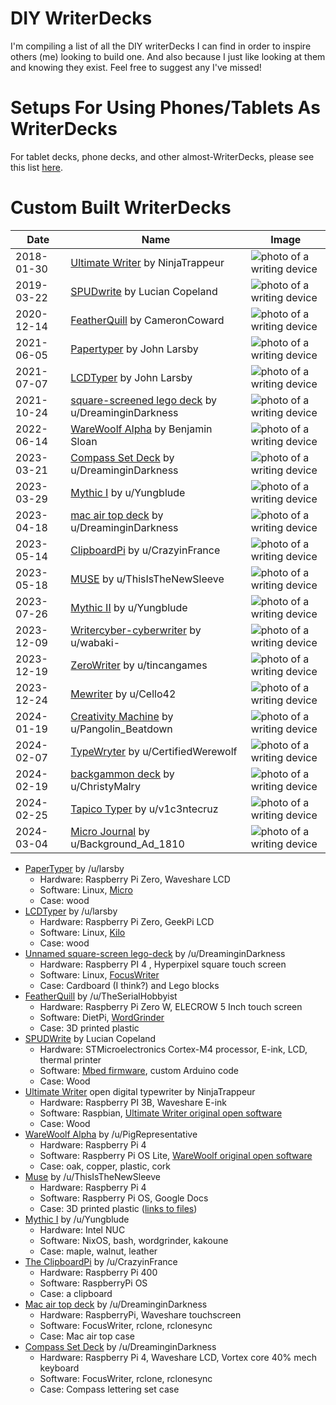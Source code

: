 # DIY WriterDecks

I'm compiling a list of all the DIY writerDecks I can find in order to inspire others (me) looking to build one. And also because I just like looking at them and knowing they exist. Feel free to suggest any I've missed!

# Setups For Using Phones/Tablets As WriterDecks

For tablet decks, phone decks, and other almost-WriterDecks, please see this list [here](/list-of-tablet-writerdecks.md).

# Custom Built WriterDecks

| Date | Name | Image |
| ---- | ---- | ---- |
| 2018-01-30 | [Ultimate Writer](https://github.com/picnoir/ultimate-writer) by NinjaTrappeur | ![photo of a writing device](/images/diy/UltimateWriter.jpg) |
| 2019-03-22 | [SPUDwrite](https://spectrum.ieee.org/write-without-distraction-with-this-diy-eink-typewriter) by Lucian Copeland | ![photo of a writing device](/images/diy/SPUDwrite.jpg) |
| 2020-12-14 | [FeatherQuill](https://www.instructables.com/FeatherQuill-34-Hours-of-Distraction-Free-Writing/) by CameronCoward | ![photo of a writing device](/images/diy/FeatherQuill.jpg) |
| 2021-06-05 | [Papertyper](http://www.larsby.com/johan/2021/06/papertyper-digital-typewriter-4/) by John Larsby | ![photo of a writing device](/images/diy/PaperTyper.jpg) |
| 2021-07-07 | [LCDTyper](http://www.larsby.com/johan/2021/07/lcdtyper/) by John Larsby | ![photo of a writing device](/images/diy/LCDTyper.jpg) |
| 2021-10-24 | [square-screened lego deck](https://www.reddit.com/r/cyberDeck/comments/qf7zrh/i_use_this_for_writing_and_everything_autosyncs/) by u/DreaminginDarkness | ![photo of a writing device](/images/diy/SquareScreenLegoDeck.jpg) |
| 2022-06-14 | [WareWoolf Alpha](https://benjaminsloan.com/2022/06/14/warewoolf-alpha-a-single-purpose-writing-device-i-built/) by Benjamin Sloan | ![photo of a writing device](/images/diy/WareWoolfAlpha.jpg) |
| 2023-03-21 | [Compass Set Deck](https://www.reddit.com/r/writerDeck/comments/11y4wpx/update/) by u/DreaminginDarkness | ![photo of a writing device](/images/diy/CompassSetDeck.jpg) |
| 2023-03-29 | [Mythic I](https://www.reddit.com/r/writerDeck/comments/125wqf4/i_wanted_a_beautiful_computer_and_couldnt_find/) by u/Yungblude | ![photo of a writing device](/images/diy/MythicI.jpg) |
| 2023-04-18 | [mac air top deck](https://www.reddit.com/r/writerDeck/comments/12rf3i5/the_new_deck_made_with_a_mac_air_top_case_as_the/) by u/DreaminginDarkness | ![photo of a writing device](/images/diy/MacAirTopDeck.jpg) |
| 2023-05-14 | [ClipboardPi](https://www.reddit.com/r/writerDeck/comments/13hw5vw/the_clipboardpi/) by u/CrazyinFrance | ![photo of a writing device](/images/diy/ClipBoardDeck.jpg) |
| 2023-05-18 | [MUSE](https://www.reddit.com/r/writerDeck/comments/13l0zmx/finally_finished_my_writerdeck_i_call_it_the_muse/) by u/ThisIsTheNewSleeve | ![photo of a writing device](/images/diy/Muse.jpg) |
| 2023-07-26 | [Mythic II](https://www.reddit.com/r/writerDeck/comments/15akhwr/a_friend_wanted_a_beautiful_serene_computer_he/) by u/Yungblude | ![photo of a writing device](/images/diy/MythicII.jpg) |
| 2023-12-09 | [Writercyber-cyberwriter](https://www.reddit.com/r/writerDeck/comments/18e6wop/writercybercyberwriter/) by u/wabaki- | ![photo of a writing device](/images/diy/WritercyberCyberwriter.jpg) |
| 2023-12-19 | [ZeroWriter](https://www.reddit.com/r/writerDeck/comments/18m9ffi/my_eink_typewriter_build_guide/) by u/tincangames | ![photo of a writing device](/images/diy/ZeroWriter.jpg) |
| 2023-12-24 | [Mewriter](https://www.reddit.com/r/writerDeck/comments/18pria7/the_mewriter/) by u/Cello42 | ![photo of a writing device](/images/diy/Mewriter.jpg) |
| 2024-01-19 | [Creativity Machine](https://www.reddit.com/r/writerDeck/comments/19am36v/my_diy_creativity_machine/) by u/Pangolin_Beatdown | ![photo of a writing device](/images/diy/CreativityMachine.jpg) |
| 2024-02-07 | [TypeWryter](https://www.reddit.com/r/writerDeck/comments/1alauai/my_slate_writerdeck_i_call_it_my_typewryter/) by u/CertifiedWerewolf | ![photo of a writing device](/images/diy/TypeWryter.jpg) |
| 2024-02-19 | [backgammon deck](https://www.reddit.com/r/writerDeck/comments/1aur99n/first_attempt_work_in_progress/) by u/ChristyMalry | ![photo of a writing device](/images/diy/Backgammon.jpg) |
| 2024-02-25 | [Tapico Typer](https://www.reddit.com/r/writerDeck/comments/1b03zy0/tapico_typer_a_calculator_but_for_words/) by u/v1c3ntecruz | ![photo of a writing device](/images/diy/TapicoTyper.jpg) |
| 2024-03-04 | [Micro Journal](https://github.com/unkyulee/micro-journal) by u/Background_Ad_1810 | ![photo of a writing device](/images/diy/MicroJournal.jpg) |



* [PaperTyper](http://www.larsby.com/johan/2021/06/papertyper-digital-typewriter-4/) by /u/larsby
   * Hardware: Raspberry Pi Zero, Waveshare LCD
   * Software: Linux, [Micro](https://micro-editor.github.io/)
   * Case: wood
* [LCDTyper](http://www.larsby.com/johan/2021/07/lcdtyper/) by /u/larsby
   * Hardware: Raspberry Pi Zero, GeekPi LCD
   * Software: Linux, [Kilo](https://viewsourcecode.org/snaptoken/kilo/)
   * Case: wood
* [Unnamed square-screen lego-deck](https://www.reddit.com/r/cyberDeck/comments/qf7zrh/i_use_this_for_writing_and_everything_autosyncs/) by /u/DreaminginDarkness
   * Hardware: Raspberry PI 4 , Hyperpixel square touch screen
   * Software: Linux, [FocusWriter](https://gottcode.org/focuswriter/)
   * Case: Cardboard (I think?) and Lego blocks
* [FeatherQuill](https://www.instructables.com/FeatherQuill-34-Hours-of-Distraction-Free-Writing/) by /u/TheSerialHobbyist
   * Hardware: Raspberry Pi Zero W, ELECROW 5 Inch touch screen
   * Software: DietPi, [WordGrinder](http://cowlark.com/wordgrinder/index.html)
   * Case: 3D printed plastic
* [SPUDWrite](https://www.hackster.io/news/distraction-free-e-ink-typewriter-comes-with-a-few-unique-tricks-c69f8f1590ee) by Lucian Copeland
   * Hardware: STMicroelectronics Cortex-M4 processor, E-ink, LCD, thermal printer
   * Software: [Mbed firmware](https://os.mbed.com/docs/mbed-os/v6.15/introduction/index.html), custom Arduino code
   * Case: Wood
* [Ultimate Writer](https://github.com/NinjaTrappeur/ultimate-writer) open digital typewriter by NinjaTrappeur
   * Hardware: Raspberry PI 3B, Waveshare E-ink
   * Software: Raspbian, [Ultimate Writer original open software](https://github.com/NinjaTrappeur/ultimate-writer)
   * Case: Wood
* [WareWoolf Alpha](https://www.reddit.com/r/writerDeck/comments/vcfbrq/finished_my_warewoolf_writerdeck_a_singlepurpose/) by /u/PigRepresentative
   * Hardware: Raspberry Pi 4
   * Software: Raspberry Pi OS Lite, [WareWoolf original open software](https://www.reddit.com/r/WareWoolf/)
   * Case: oak, copper, plastic, cork
* [Muse](https://www.reddit.com/r/writerDeck/comments/13l0zmx/finally_finished_my_writerdeck_i_call_it_the_muse/) by /u/ThisIsTheNewSleeve
   * Hardware: Raspberry Pi 4
   * Software: Raspberry Pi OS, Google Docs
   * Case: 3D printed plastic ([links to files](https://www.reddit.com/r/raspberry_pi/comments/13l0wus/comment/jkn2e3g/?utm_source=share&utm_medium=web3x&utm_name=web3xcss&utm_term=1&utm_content=share_button))
* [Mythic I](https://www.reddit.com/r/writerDeck/comments/125wqf4/i_wanted_a_beautiful_computer_and_couldnt_find/) by /u/Yungblude
   * Hardware: Intel NUC
   * Software: NixOS, bash, wordgrinder, kakoune
   * Case: maple, walnut, leather
* [The ClipboardPi](https://www.reddit.com/r/writerDeck/comments/13hw5vw/the_clipboardpi/) by /u/CrazyinFrance
   * Hardware: Raspberry Pi 400
   * Software: RaspberryPi OS
   * Case: a clipboard
* [Mac air top deck](https://www.reddit.com/r/writerDeck/comments/12rf3i5/the_new_deck_made_with_a_mac_air_top_case_as_the/) by /u/DreaminginDarkness
   * Hardware: RaspberryPi, Waveshare touchscreen
   * Software: FocusWriter, rclone, rclonesync
   * Case: Mac air top case
* [Compass Set Deck](https://www.reddit.com/r/writerDeck/comments/11y4wpx/update/) by /u/DreaminginDarkness
   * Hardware: Raspberry Pi 4, Waveshare LCD, Vortex core 40% mech keyboard
   * Software: FocusWriter, rclone, rclonesync
   * Case: Compass lettering set case